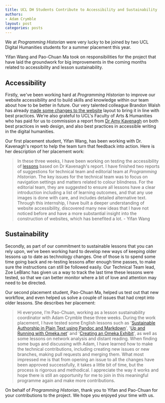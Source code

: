 ```yaml
---
title: UCL DH Students Contribute to Accessibility and Sustainability
authors: 
- Adam Crymble
layout: post
categories: posts 
---
```


We at *Programming Historian* were very lucky to be joined by two UCL Digital Humanities students for a summer placement this year.

Yifan Wang and Pao-Chuan Ma took on responsibilities for the project that have laid the groundwork for big improvements in the coming months related to accessibility and lesson sustainability.

## Accessibility 

Firstly, we've been working hard at *Programming Historian* to improve our website accessibility and to build skills and knowledge within our team about how to be better in future. Our very talented colleague Brandon Walsh has already [made some changes to the website](https://github.com/programminghistorian/jekyll/issues/2072) layout to bring it in line with best practices. We're also grateful to UCL's Faculty of Arts & Humanities who has paid for us to commission a report from [Dr Amy Kavenagh](https://twitter.com/BlondeHistorian) on both best practices in web design, and also best practices in accessible writing in the digital humanities.

Our first placement student, Yifan Wang, has been working with Dr. Kavenagh's report to help the team turn that feedback into action. Here is her description of her placement work:

> In these three weeks, I have been working on testing the accessibility of [lessons](https://programminghistorian.org/en/lessons/) based on Dr Kavenagh's report. I have finished two reports of suggestions for technical team and editorial team at *Programming Historian*. The key issues for the technical team was to focus on navigation settings and matters related to colour blindness. For the editorial team, they are suggested to ensure all lessons have a clear introduction including a list of learning outcomes, and that any use images is done with care, and includes detailed alternative text. Through this internship, I have built a deeper understanding of website accessibility, discovered many new ideas that I have not noticed before and have a more substantial insight into the construction of websites, which has benefited a lot. - Yifan Wang

## Sustainability

Secondly, as part of our commitment to sustainable lessons that you can rely upon, we've been working hard to develop new ways of keeping older lessons up to date as technology changes. One of those is to spend some time going back and re-testing lessons after enough time passes, to make sure the instructions can still be followed easily. Our Technical Team lead, Zoe LeBlanc has given us a way to track the last time these lessons were tested, so that we can better monitor where a bit of love and attention may need to be directed. 

Our second placement student, Pao-Chuan Ma, helped us test out that new workflow, and even helped us solve a couple of issues that had crept into older lessons. She describes her placement:

> Hi everyone, I’m Pao-Chuan, working as a lesson sustainability coordinator with Adam Crymble these three weeks. During the work placement, I have tested some English lessons such as '[Sustainable Authorship in Plain Text using Pandoc and Markdown](/en/lessons/sustainable-authorship-in-plain-text-using-pandoc-and-markdown)', '[Up and Running with Omeka.net](/en/lessons/up-and-running-with-omeka)' and '[Creating an Omeka Exhibit](/en/lessons/creating-an-omeka-exhibit)', as well as some lessons on network analysis and distant reading. When finding some bugs and discussing with Adam, I have learned how to make the technical contributions, including creating new issues or new branches, making pull requests and merging them. What most impressed me is that from opening an issue to all the changes have been approved successfully, it takes a little bit of time, but the process is rigorous and methodical. I appreciate the way it works and hope there is still an opportunity for me to join in this meaningful programme again and make more contributions.

On behalf of *Programming Historian*, thank you to Yifan and Pao-Chuan for your contributions to the project. We hope you enjoyed your time with us.